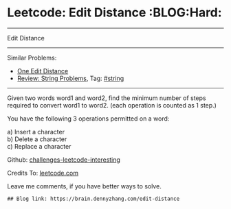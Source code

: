 # Leetcode: Edit Distance     :BLOG:Hard:


---

Edit Distance  

---

Similar Problems:  
-   [One Edit Distance](https://brain.dennyzhang.com/one-edit-distance)
-   [Review: String Problems](https://brain.dennyzhang.com/review-string), Tag: [#string](https://brain.dennyzhang.com/tag/string)

---

Given two words word1 and word2, find the minimum number of steps required to convert word1 to word2. (each operation is counted as 1 step.)  

You have the following 3 operations permitted on a word:  

a) Insert a character  
b) Delete a character  
c) Replace a character  

Github: [challenges-leetcode-interesting](https://github.com/DennyZhang/challenges-leetcode-interesting/tree/master/edit-distance)  

Credits To: [leetcode.com](https://leetcode.com/problems/edit-distance/description/)  

Leave me comments, if you have better ways to solve.  

    ## Blog link: https://brain.dennyzhang.com/edit-distance